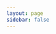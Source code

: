 ```yaml
---
layout: page
sidebar: false
---
```


<div class="container">
  <div class="gl-container">
    <web-gl />
  </div>
</div>

